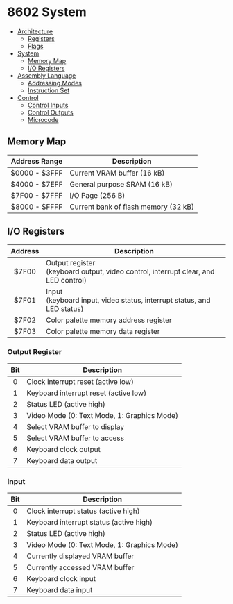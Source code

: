 # 8602 System
- [Architecture](./arch.md)
	- [Registers](./arch.md#regs)
	- [Flags](./arch.md#flags)
- [System](./system.md)
	- [Memory Map](./system.md#map)
	- [I/O Registers](./system.md#io)
- [Assembly Language](./assembly.md)
	- [Addressing Modes](./assembly.md#modes)
	- [Instruction Set](./assembly.md#set)
- [Control](./control.md)
	- [Control Inputs](./control.md#inputs)
	- [Control Outputs](./control.md#outputs)
	- [Microcode](./control.md#micro)

<a name="map"></a>
## Memory Map
| Address Range | Description                          |
| :-----------: | -----------                          |
| $0000 - $3FFF | Current VRAM buffer (16 kB)          |
| $4000 - $7EFF | General purpose SRAM (16 kB)         |
| $7F00 - $7FFF | I/O Page (256 B)                     |
| $8000 - $FFFF | Current bank of flash memory (32 kB) |

<a name="io"></a>
## I/O Registers
| Address | Description
| :-----: | -----------
| $7F00   | Output register <br> (keyboard output, video control, interrupt clear, and LED control) |
| $7F01   | Input <br> (keyboard input, video status, interrupt status, and LED status)             |
| $7F02   | Color palette memory address register                                                   |
| $7F03   | Color palette memory data register                                                      |

### Output Register
| Bit | Description
| :-: | -----------
| 0   | Clock interrupt reset (active low)
| 1   | Keyboard interrupt reset (active low)
| 2   | Status LED (active high)
| 3   | Video Mode (0: Text Mode, 1: Graphics Mode)
| 4   | Select VRAM buffer to display
| 5   | Select VRAM buffer to access
| 6   | Keyboard clock output
| 7   | Keyboard data output

### Input
| Bit | Description
| :-: | -----------
| 0   | Clock interrupt status (active high)
| 1   | Keyboard interrupt status (active high)
| 2   | Status LED (active high)
| 3   | Video Mode (0: Text Mode, 1: Graphics Mode)
| 4   | Currently displayed VRAM buffer
| 5   | Currently accessed VRAM buffer
| 6   | Keyboard clock input
| 7   | Keyboard data input
